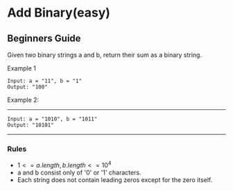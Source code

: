 # Add Binary(easy)

## Beginners Guide

Given two binary strings a and b, return their sum as a binary string.

Example 1

```go=
Input: a = "11", b = "1"
Output: "100"
```

Example 2:

---

```go=
Input: a = "1010", b = "1011"
Output: "10101"
```

---

### Rules

* $1 <= a.length, b.length <= 10^4$
* a and b consist only of '0' or '1' characters.
* Each string does not contain leading zeros except for the zero itself.
